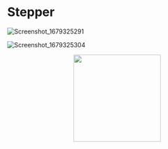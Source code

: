 # Stepper

![Screenshot_1679325291](https://user-images.githubusercontent.com/51033703/226387423-3716624e-2bc1-49d4-a5ff-eec2fb4dde81.png)

![Screenshot_1679325304](https://user-images.githubusercontent.com/51033703/226386943-c5474fee-da01-40f8-8407-d61807816fba.png)


<p align="center">
      <img width="200" src="https://user-images.githubusercontent.com/51033703/226387423-3716624e-2bc1-49d4-a5ff-eec2fb4dde81.png">
    </p>

